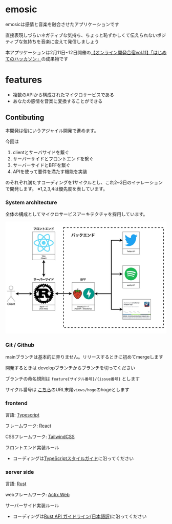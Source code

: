 # emosic

emosicは感情と音楽を融合させたアプリケーションです

直接表現しづらいネガティブな気持ち、ちょっと恥ずかしくて伝えられないポジティブな気持ちを音楽に変えて発信しましょう

本アプリケーションは2月11日~12日開催の[【オンライン開発合宿vol.11】「はじめてのハッカソン」](https://talent.supporterz.jp/events/e6d6ab3d-d0b6-4275-8380-12fb07c079b2/?utm_source=next&utm_medium=geekcamp)の成果物です

# features

- 複数のAPIから構成されたマイクロサービスである
- あなたの感情を音楽に変換することができる

## Contibuting

本開発は俗にいうアジャイル開発で進めます。

今回は
1. clientとサーバサイドを繋ぐ
2. サーバーサイドとフロントエンドを繋ぐ
3. サーバーサイドとBFFを繋ぐ
4. APIを使って要件を満たす機能を実装

のそれぞれ満たすコーディングを1サイクルとし、これ2~3日のイテレーションで開発します。
※1,2,3,4は優先度を表しています。

### System architecture

全体の構成としてマイクロサービスアーキテクチャを採用しています。

![microservice-architecture](/docs/img//microservice-architecture.jpg)

### Git / Github

mainブランチは基本的に弄りません。リリースするときに初めてmergeします

開発するときは developブランチからブランチを切ってください

ブランチの命名規則は
`feature{サイクル番号}/{issue番号}` とします

サイクル番号は [こちら](https://github.com/users/Aruminium/projects/2)のURL末尾`views/hoge`のhogeとします

### frontend

言語: [Typescript](https://www.typescriptlang.org/)

フレームワーク: [React](https://ja.reactjs.org/)

CSSフレームワーク: [TailwindCSS](https://tailwindcss.com/)

フロントエンド実装ルール

- コーディングは[TypeScriptスタイルガイド](https://typescript-jp.gitbook.io/deep-dive/styleguide)に沿ってください

### server side

言語: [Rust](https://www.rust-lang.org/ja)

webフレームワーク: [Actix Web](https://actix.rs/)

サーバーサイド実装ルール

- コーディングは[Rust API ガイドライン(日本語訳)](https://sinkuu.github.io/api-guidelines/checklist.html)に沿ってください
